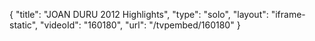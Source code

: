 {
    "title": "JOAN DURU 2012 Highlights",
    "type": "solo",
    "layout": "iframe-static",
    "videoId": "160180",
    "url": "\/tvpembed\/160180"
}